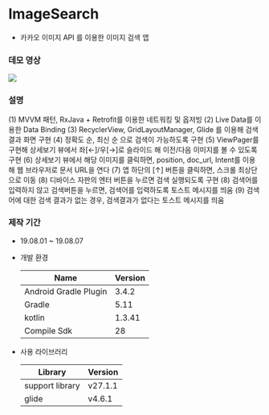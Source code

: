 # ImageSearch
- 카카오 이미지 API 를 이용한 이미지 검색 앱

### 데모 영상

<div>
<img src="https://user-images.githubusercontent.com/23073504/62593986-d45ea380-b913-11e9-8e8e-065343916ba2.gif">
</div>

### 설명
 (1) MVVM 패턴, RxJava + Retrofit를 이용한 네트워킹 및 옵저빙
 (2) Live Data를 이용한 Data Binding
 (3) RecyclerView, GridLayoutManager, Glide 를 이용해 검색 결과 화면 구현
 (4) 정확도 순, 최신 순 으로 검색이 가능하도록 구현
 (5) ViewPager를 구현해 상세보기 뷰에서 좌[←]/우[→]로 슬라이드 해 이전/다음 이미지를 볼 수 있도록 구현
 (6) 상세보기 뷰에서 해당 이미지를 클릭하면, position, doc_url, Intent를 이용해 웹 브라우저로 문서 URL을 연다
 (7) 앱 하단의 [↑] 버튼을 클릭하면, 스크롤 최상단으로 이동
 (8) 디바이스 자판의 엔터 버튼을 누르면 검색 실행되도록 구현
 (8) 검색어를 입력하지 않고 검색버튼을 누르면, 검색어를 입력하도록 토스트 메시지를 띄움
 (9) 검색어에 대한 검색 결과가 없는 경우, 검색결과가 없다는 토스트 메시지를 띄움
 
### 제작 기간 
 - 19.08.01 ~ 19.08.07
 
- 개발 환경

  |  Name  |  Version  |
	---|---
    Android Gradle Plugin  |  3.4.2  
    Gradle  |  5.11  
	  kotlin  |  1.3.41  
    Compile Sdk | 28 

- 사용 라이브러리

	|Library|Version|
	---|---
  support library | v27.1.1 
	glide | v4.6.1

